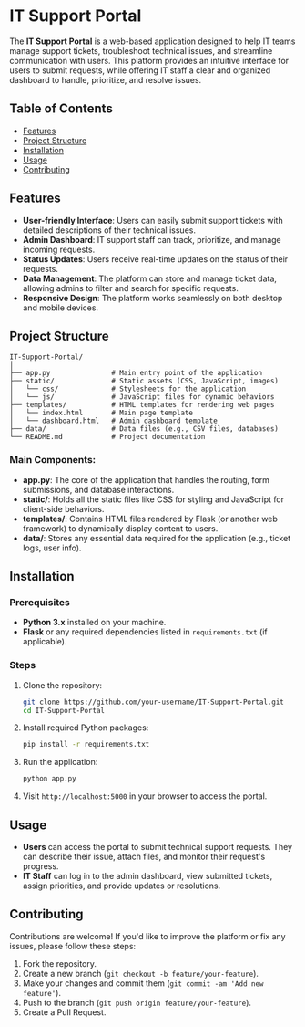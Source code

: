 
# IT Support Portal

The **IT Support Portal** is a web-based application designed to help IT teams manage support tickets, troubleshoot technical issues, and streamline communication with users. This platform provides an intuitive interface for users to submit requests, while offering IT staff a clear and organized dashboard to handle, prioritize, and resolve issues.

## Table of Contents

- [Features](#features)
- [Project Structure](#project-structure)
- [Installation](#installation)
- [Usage](#usage)
- [Contributing](#contributing)

## Features

- **User-friendly Interface**: Users can easily submit support tickets with detailed descriptions of their technical issues.
- **Admin Dashboard**: IT support staff can track, prioritize, and manage incoming requests.
- **Status Updates**: Users receive real-time updates on the status of their requests.
- **Data Management**: The platform can store and manage ticket data, allowing admins to filter and search for specific requests.
- **Responsive Design**: The platform works seamlessly on both desktop and mobile devices.

## Project Structure

```
IT-Support-Portal/
│
├── app.py               # Main entry point of the application
├── static/              # Static assets (CSS, JavaScript, images)
│   └── css/             # Stylesheets for the application
│   └── js/              # JavaScript files for dynamic behaviors
├── templates/           # HTML templates for rendering web pages
│   └── index.html       # Main page template
│   └── dashboard.html   # Admin dashboard template
├── data/                # Data files (e.g., CSV files, databases)
└── README.md            # Project documentation
```

### Main Components:

- **app.py**: The core of the application that handles the routing, form submissions, and database interactions.
- **static/**: Holds all the static files like CSS for styling and JavaScript for client-side behaviors.
- **templates/**: Contains HTML files rendered by Flask (or another web framework) to dynamically display content to users.
- **data/**: Stores any essential data required for the application (e.g., ticket logs, user info).

## Installation

### Prerequisites

- **Python 3.x** installed on your machine.
- **Flask** or any required dependencies listed in `requirements.txt` (if applicable).

### Steps

1. Clone the repository:
   ```bash
   git clone https://github.com/your-username/IT-Support-Portal.git
   cd IT-Support-Portal
   ```

2. Install required Python packages:
   ```bash
   pip install -r requirements.txt
   ```

3. Run the application:
   ```bash
   python app.py
   ```

4. Visit `http://localhost:5000` in your browser to access the portal.

## Usage

- **Users** can access the portal to submit technical support requests. They can describe their issue, attach files, and monitor their request's progress.
- **IT Staff** can log in to the admin dashboard, view submitted tickets, assign priorities, and provide updates or resolutions.

## Contributing

Contributions are welcome! If you'd like to improve the platform or fix any issues, please follow these steps:

1. Fork the repository.
2. Create a new branch (`git checkout -b feature/your-feature`).
3. Make your changes and commit them (`git commit -am 'Add new feature'`).
4. Push to the branch (`git push origin feature/your-feature`).
5. Create a Pull Request.
